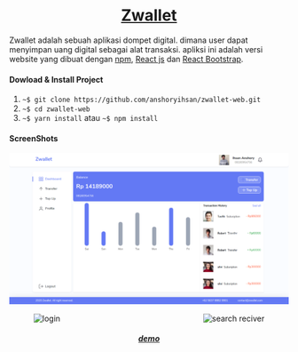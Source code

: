 <h1 align="center"><a href="#">Zwallet</a></h1>

Zwallet adalah sebuah aplikasi dompet digital. dimana user dapat menyimpan uang digital sebagai alat transaksi. apliksi ini adalah versi website yang dibuat dengan [npm](https://www.example.com/my%20great%20page), [React js](https://www.example.com/my%20great%20page) dan [React Bootstrap](https://www.example.com/my%20great%20page).

#### Dowload & Install Project

1. `~$ git clone https://github.com/anshoryihsan/zwallet-web.git`
2. `~$ cd zwallet-web`
3. `~$ yarn install` atau `~$ npm install`

#### ScreenShots

![alt text](https://github.com/anshoryihsan/zwallet-web/blob/master/public/assets/img/zwallet/zwallet-web-dashboard.png?raw=true)

<div align="center">
	<img width="250" src"/public/assets/img/zwallet/zwallet-web-login.png" alt="login"/>
    <img width="250" src"https://github.com/anshoryihsan/zwallet-web/blob/master/public/assets/img/zwallet/zwallet-web-dashboard.png"/>
    <img width="250" src"public/assets/img/zwallet/zwallet-web-search-reciver.png" alt="search reciver"/>
</div>

<h5 align="center"><a href="#">demo</a></h5>
